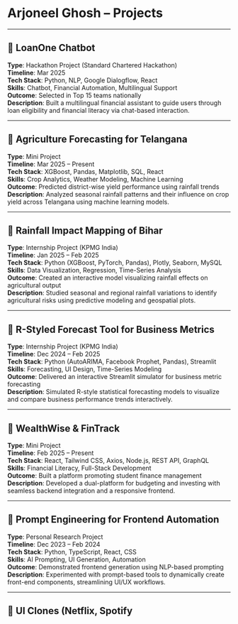 # Arjoneel Ghosh – Projects

---

## 🔹 LoanOne Chatbot
**Type**: Hackathon Project (Standard Chartered Hackathon)  
**Timeline**: Mar 2025  
**Tech Stack**: Python, NLP, Google Dialogflow, React  
**Skills**: Chatbot, Financial Automation, Multilingual Support  
**Outcome**: Selected in Top 15 teams nationally  
**Description**: Built a multilingual financial assistant to guide users through loan eligibility and financial literacy via chat-based interaction.

---

## 🔹 Agriculture Forecasting for Telangana
**Type**: Mini Project  
**Timeline**: Mar 2025 – Present  
**Tech Stack**: XGBoost, Pandas, Matplotlib, SQL, React  
**Skills**: Crop Analytics, Weather Modeling, Machine Learning  
**Outcome**: Predicted district-wise yield performance using rainfall trends  
**Description**: Analyzed seasonal rainfall patterns and their influence on crop yield across Telangana using machine learning models.

---

## 🔹 Rainfall Impact Mapping of Bihar
**Type**: Internship Project (KPMG India)  
**Timeline**: Jan 2025 – Feb 2025  
**Tech Stack**: Python (XGBoost, PyTorch, Pandas), Plotly, Seaborn, MySQL  
**Skills**: Data Visualization, Regression, Time-Series Analysis  
**Outcome**: Created an interactive model visualizing rainfall effects on agricultural output  
**Description**: Studied seasonal and regional rainfall variations to identify agricultural risks using predictive modeling and geospatial plots.

---

## 🔹 R-Styled Forecast Tool for Business Metrics
**Type**: Internship Project (KPMG India)  
**Timeline**: Dec 2024 – Feb 2025  
**Tech Stack**: Python (AutoARIMA, Facebook Prophet, Pandas), Streamlit  
**Skills**: Forecasting, UI Design, Time-Series Modeling  
**Outcome**: Delivered an interactive Streamlit simulator for business metric forecasting  
**Description**: Simulated R-style statistical forecasting models to visualize and compare business performance trends interactively.

---

## 🔹 WealthWise & FinTrack
**Type**: Mini Project  
**Timeline**: Feb 2025 – Present  
**Tech Stack**: React, Tailwind CSS, Axios, Node.js, REST API, GraphQL  
**Skills**: Financial Literacy, Full-Stack Development  
**Outcome**: Built a platform promoting student finance management  
**Description**: Developed a dual-platform for budgeting and investing with seamless backend integration and a responsive frontend.

---

## 🔹 Prompt Engineering for Frontend Automation
**Type**: Personal Research Project  
**Timeline**: Dec 2023 – Feb 2024  
**Tech Stack**: Python, TypeScript, React, CSS  
**Skills**: AI Prompting, UI Generation, Automation  
**Outcome**: Demonstrated frontend generation using NLP-based prompting  
**Description**: Experimented with prompt-based tools to dynamically create front-end components, streamlining UI/UX workflows.

---

## 🔹 UI Clones (Netflix, Spotify
